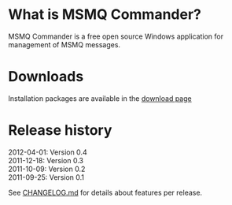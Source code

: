 What is MSMQ Commander?
=======================
MSMQ Commander is a free open source Windows application for management of MSMQ messages.

Downloads
=========
Installation packages are available in the [download page](https://github.com/sverrehundeide/MSMQCommander/archives/master)

Release history
===============
2012-04-01: Version 0.4  
2011-12-18: Version 0.3  
2011-10-09: Version 0.2  
2011-09-25: Version 0.1

See [CHANGELOG.md](https://github.com/sverrehundeide/MSMQCommander/blob/master/CHANGELOG.md) for details about features per release.

